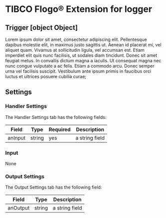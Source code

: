 # TIBCO Flogo® Extension for logger 

## Trigger [object Object]

Lorem ipsum dolor sit amet, consectetur adipiscing elit. Pellentesque dapibus molestie elit, in maximus justo sagittis ut. Aenean id placerat mi, vel aliquet quam. Vivamus at sollicitudin ligula, vel accumsan est. Etiam imperdiet elit quis nunc facilisis, ut sodales diam tincidunt. Donec sit amet feugiat metus. In convallis dictum magna a iaculis. Ut consequat magna nec nunc congue vulputate a ac felis. Etiam a commodo arcu. Donec semper urna vel facilisis suscipit. Vestibulum ante ipsum primis in faucibus orci luctus et ultrices posuere cubilia curae;

## Settings


### Handler Settings

The Handler Settings tab has the following fields:

| Field	| Type | Required	| Description |
|-------|------|-----------|-------------|
| anInput  | string | yes | a string field  |



### Input

None


### Output Settings
The Output Settings tab has the following field:

| Field	| Type | Description |
|-------|-----------|-------------|
| anOutput  | string | a string field  |


